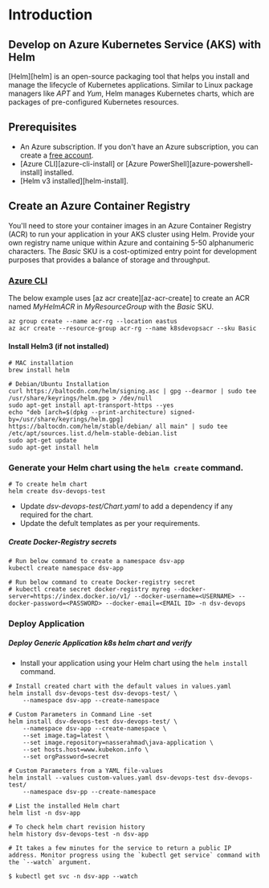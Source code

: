 # Introduction
## Develop on Azure Kubernetes Service (AKS) with Helm

[Helm][helm] is an open-source packaging tool that helps you install and manage the lifecycle of Kubernetes applications. Similar to Linux package managers like *APT* and *Yum*, Helm manages Kubernetes charts, which are packages of pre-configured Kubernetes resources.

## Prerequisites

* An Azure subscription. If you don't have an Azure subscription, you can create a [free account](https://azure.microsoft.com/free).
* [Azure CLI][azure-cli-install] or [Azure PowerShell][azure-powershell-install] installed.
* [Helm v3 installed][helm-install].

## Create an Azure Container Registry
You'll need to store your container images in an Azure Container Registry (ACR) to run your application in your AKS cluster using Helm. Provide your own registry name unique within Azure and containing 5-50 alphanumeric characters. The *Basic* SKU is a cost-optimized entry point for development purposes that provides a balance of storage and throughput.

### [Azure CLI](#tab/azure-cli)

The below example uses [az acr create][az-acr-create] to create an ACR named *MyHelmACR* in *MyResourceGroup* with the *Basic* SKU.

```t
az group create --name acr-rg --location eastus
az acr create --resource-group acr-rg --name k8sdevopsacr --sku Basic
```

#### Install Helm3 (if not installed)
```t
# MAC installation
brew install helm

# Debian/Ubuntu Installation
curl https://baltocdn.com/helm/signing.asc | gpg --dearmor | sudo tee /usr/share/keyrings/helm.gpg > /dev/null
sudo apt-get install apt-transport-https --yes
echo "deb [arch=$(dpkg --print-architecture) signed-by=/usr/share/keyrings/helm.gpg] https://baltocdn.com/helm/stable/debian/ all main" | sudo tee /etc/apt/sources.list.d/helm-stable-debian.list
sudo apt-get update
sudo apt-get install helm
```
### Generate your Helm chart using the `helm create` command.

```t
# To create helm chart
helm create dsv-devops-test
```
- Update *dsv-devops-test/Chart.yaml* to add a dependency if any required for the chart.
- Update the defult templates as per your requirements.


#####  Create Docker-Registry secrets
```t
# Run below command to create a namespace dsv-app
kubectl create namespace dsv-app

# Run below command to create Docker-registry secret
# kubectl create secret docker-registry myreg --docker-server=https://index.docker.io/v1/ --docker-username=<USERNAME> --docker-password=<PASSWORD> --docker-email=<EMAIL ID> -n dsv-devops
```

### Deploy Application
##### Deploy Generic Application k8s helm chart and verify

- Install your application using your Helm chart using the `helm install` command.

```t
# Install created chart with the default values in values.yaml
helm install dsv-devops-test dsv-devops-test/ \
    --namespace dsv-app --create-namespace

# Custom Parameters in Command Line -set
helm install dsv-devops-test dsv-devops-test/ \
    --namespace dsv-app --create-namespace \
    --set image.tag=latest \
    --set image.repository=nasserahmad\java-application \
    --set hosts.host=www.kubekon.info \
    --set orgPassword=secret

# Custom Parameters from a YAML file-values
helm install --values custom-values.yaml dsv-devops-test dsv-devops-test/
    --namespace dsv-pp --create-namespace

# List the installed Helm chart
helm list -n dsv-app

# To check helm chart revision history
helm history dsv-devops-test -n dsv-app

# It takes a few minutes for the service to return a public IP address. Monitor progress using the `kubectl get service` command with the `--watch` argument.

$ kubectl get svc -n dsv-app --watch

```

